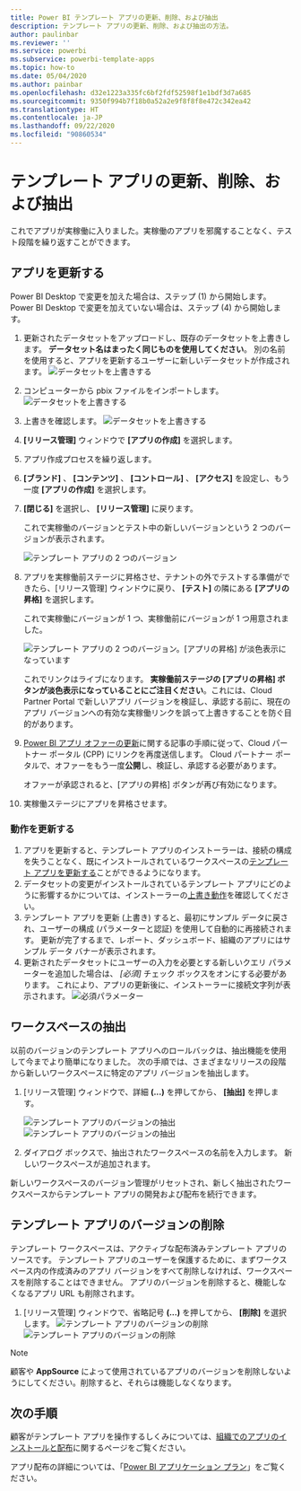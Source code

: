 ```yaml
---
title: Power BI テンプレート アプリの更新、削除、および抽出
description: テンプレート アプリの更新、削除、および抽出の方法。
author: paulinbar
ms.reviewer: ''
ms.service: powerbi
ms.subservice: powerbi-template-apps
ms.topic: how-to
ms.date: 05/04/2020
ms.author: painbar
ms.openlocfilehash: d32e1223a335fc6bf2fdf52598f1e1bdf3d7a685
ms.sourcegitcommit: 9350f994b7f18b0a52a2e9f8f8f8e472c342ea42
ms.translationtype: HT
ms.contentlocale: ja-JP
ms.lasthandoff: 09/22/2020
ms.locfileid: "90860534"
---
```

# <a name="update-delete-and-extract-template-app"></a>テンプレート アプリの更新、削除、および抽出

これでアプリが実稼働に入りました。実稼働のアプリを邪魔することなく、テスト段階を繰り返すことができます。
## <a name="update-your-app"></a>アプリを更新する

Power BI Desktop で変更を加えた場合は、ステップ (1) から開始します。 Power BI Desktop で変更を加えていない場合は、ステップ (4) から開始します。

1. 更新されたデータセットをアップロードし、既存のデータセットを上書きします。 **データセット名はまったく同じものを使用してください**。 別の名前を使用すると、アプリを更新するユーザーに新しいデータセットが作成されます。
![データセットを上書きする](media/service-template-apps-update-extract-delete/power-bi-template-app-upload-dataset.png)
1. コンピューターから pbix ファイルをインポートします。
![データセットを上書きする](media/service-template-apps-update-extract-delete/power-bi-template-app-upload-dataset2.png)
1. 上書きを確認します。
![データセットを上書きする](media/service-template-apps-update-extract-delete/power-bi-template-app-upload-dataset3.png)

1. **[リリース管理]** ウィンドウで **[アプリの作成]** を選択します。
1. アプリ作成プロセスを繰り返します。
1. **[ブランド]** 、 **[コンテンツ]** 、 **[コントロール]** 、 **[アクセス]** を設定し、もう一度 **[アプリの作成]** を選択します。
1. **[閉じる]** を選択し、 **[リリース管理]** に戻ります。

   これで実稼働のバージョンとテスト中の新しいバージョンという 2 つのバージョンが表示されます。

    ![テンプレート アプリの 2 つのバージョン](media/service-template-apps-update-extract-delete/power-bi-template-app-update1.png)

1. アプリを実稼働前ステージに昇格させ、テナントの外でテストする準備ができたら、[リリース管理] ウィンドウに戻り、 **[テスト]** の隣にある **[アプリの昇格]** を選択します。

   これで実稼働にバージョンが 1 つ、実稼働前にバージョンが 1 つ用意されました。

   ![テンプレート アプリの 2 つのバージョン。[アプリの昇格] が淡色表示になっています](media/service-template-apps-update-extract-delete/power-bi-template-app-update2.png)

   これでリンクはライブになります。 **実稼働前ステージの [アプリの昇格] ボタンが淡色表示になっていることにご注目ください**。これには、Cloud Partner Portal で新しいアプリ バージョンを検証し、承認する前に、現在のアプリ バージョンへの有効な実稼働リンクを誤って上書きすることを防ぐ目的があります。

1. [Power BI アプリ オファーの更新](/azure/marketplace/cloud-partner-portal/power-bi/cpp-update-existing-offer)に関する記事の手順に従って、Cloud パートナー ポータル (CPP) にリンクを再度送信します。 Cloud パートナー ポータルで、オファーをもう一度**公開**し、検証し、承認する必要があります。

   オファーが承認されると、[アプリの昇格] ボタンが再び有効になります。 
1. 実稼働ステージにアプリを昇格させます。
   
### <a name="update-behavior"></a>動作を更新する

1. アプリを更新すると、テンプレート アプリのインストーラーは、接続の構成を失うことなく、既にインストールされているワークスペースの[テンプレート アプリを更新する](service-template-apps-install-distribute.md#update-a-template-app)ことができるようになります。
1. データセットの変更がインストールされているテンプレート アプリにどのように影響するかについては、インストーラーの[上書き動作](service-template-apps-install-distribute.md#overwrite-behavior)を確認してください。
1. テンプレート アプリを更新 (上書き) すると、最初にサンプル データに戻され、ユーザーの構成 (パラメーターと認証) を使用して自動的に再接続されます。 更新が完了するまで、レポート、ダッシュボード、組織のアプリにはサンプル データ バナーが表示されます。
1. 更新されたデータセットにユーザーの入力を必要とする新しいクエリ パラメーターを追加した場合は、 *[必須]* チェック ボックスをオンにする必要があります。 これにより、アプリの更新後に、インストーラーに接続文字列が表示されます。
 ![必須パラメーター](media/service-template-apps-update-extract-delete/power-bi-template-app-upload-dataset4.png)

## <a name="extract-workspace"></a>ワークスペースの抽出
以前のバージョンのテンプレート アプリへのロールバックは、抽出機能を使用して今までより簡単になりました。 次の手順では、さまざまなリリースの段階から新しいワークスペースに特定のアプリ バージョンを抽出します。

1. [リリース管理] ウィンドウで、詳細 **(...)** を押してから、 **[抽出]** を押します。

    ![テンプレート アプリのバージョンの抽出](media/service-template-apps-update-extract-delete/power-bi-template-app-extract.png) ![テンプレート アプリのバージョンの抽出](media/service-template-apps-update-extract-delete/power-bi-template-app-extract-dialog.png)
2. ダイアログ ボックスで、抽出されたワークスペースの名前を入力します。 新しいワークスペースが追加されます。

新しいワークスペースのバージョン管理がリセットされ、新しく抽出されたワークスペースからテンプレート アプリの開発および配布を続行できます。

## <a name="delete-template-app-version"></a>テンプレート アプリのバージョンの削除
テンプレート ワークスペースは、アクティブな配布済みテンプレート アプリのソースです。 テンプレート アプリのユーザーを保護するために、まずワークスペース内の作成済みのアプリ バージョンをすべて削除しなければ、ワークスペースを削除することはできません。
アプリのバージョンを削除すると、機能しなくなるアプリ URL も削除されます。

1. [リリース管理] ウィンドウで、省略記号 **(...)** を押してから、 **[削除]** を選択します。
 ![テンプレート アプリのバージョンの削除](media/service-template-apps-update-extract-delete/power-bi-template-app-delete.png)
 ![テンプレート アプリのバージョンの削除](media/service-template-apps-update-extract-delete/power-bi-template-app-delete-dialog.png)

>[!NOTE]
>顧客や **AppSource** によって使用されているアプリのバージョンを削除しないようにしてください。削除すると、それらは機能しなくなります。

## <a name="next-steps"></a>次の手順

顧客がテンプレート アプリを操作するしくみについては、[組織でのアプリのインストールと配布](service-template-apps-install-distribute.md)に関するページをご覧ください。

アプリ配布の詳細については、「[Power BI アプリケーション プラン](/azure/marketplace/cloud-partner-portal/power-bi/cpp-power-bi-offer)」をご覧ください。